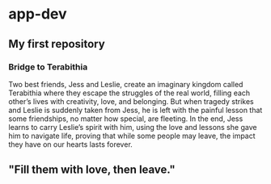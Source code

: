 # app-dev
## My first repository
### Bridge to Terabithia

Two best friends, Jess and Leslie, create an imaginary kingdom called Terabithia where they escape the struggles of the real world, filling each other’s lives with creativity, love, and belonging. But when tragedy strikes and Leslie is suddenly taken from Jess, he is left with the painful lesson that some friendships, no matter how special, are fleeting. In the end, Jess learns to carry Leslie’s spirit with him, using the love and lessons she gave him to navigate life, proving that while some people may leave, the impact they have on our hearts lasts forever. 

## "Fill them with love, then leave." 
